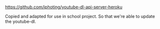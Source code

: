https://github.com/iphoting/youtube-dl-api-server-heroku

Copied and adapted for use in school project. So that we're able to update the youtube-dl.
